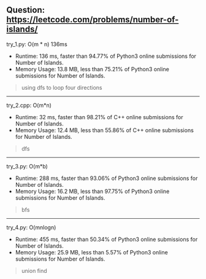 Question: https://leetcode.com/problems/number-of-islands/
---

try_1.py: O(m * n) 136ms

* Runtime: 136 ms, faster than 94.77% of Python3 online submissions for Number of Islands.
* Memory Usage: 13.8 MB, less than 75.21% of Python3 online submissions for Number of Islands.

> using dfs to loop four directions

---

try_2.cpp: O(m*n)

* Runtime: 32 ms, faster than 98.21% of C++ online submissions for Number of Islands.
* Memory Usage: 12.4 MB, less than 55.86% of C++ online submissions for Number of Islands.

> dfs
        
---

try_3.py: O(m*b)

* Runtime: 288 ms, faster than 93.06% of Python3 online submissions for Number of Islands.
* Memory Usage: 16.2 MB, less than 97.75% of Python3 online submissions for Number of Islands.

> bfs

---

try_4.py: O(mnlogn)

* Runtime: 455 ms, faster than 50.34% of Python3 online submissions for Number of Islands.
* Memory Usage: 25.9 MB, less than 5.57% of Python3 online submissions for Number of Islands.

> union find
